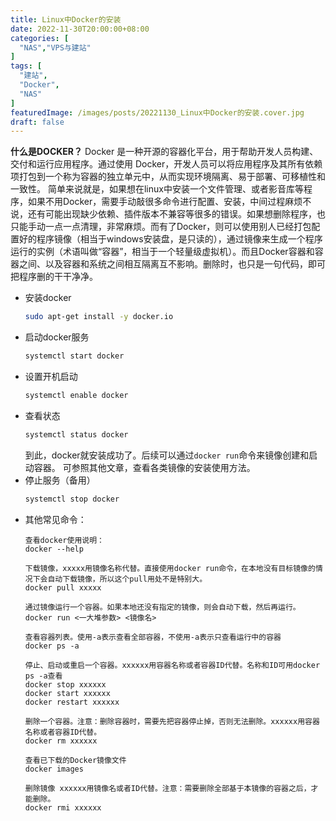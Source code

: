 ```yaml
---
title: Linux中Docker的安装
date: 2022-11-30T20:00:00+08:00
categories: [
  "NAS","VPS与建站"
]
tags: [
  "建站",
  "Docker",
  "NAS"
]
featuredImage: /images/posts/20221130_Linux中Docker的安装.cover.jpg
draft: false
---
```


**什么是DOCKER？**
Docker 是一种开源的容器化平台，用于帮助开发人员构建、交付和运行应用程序。通过使用 Docker，开发人员可以将应用程序及其所有依赖项打包到一个称为容器的独立单元中，从而实现环境隔离、易于部署、可移植性和一致性。
简单来说就是，如果想在linux中安装一个文件管理、或者影音库等程序，如果不用Docker，需要手动敲很多命令进行配置、安装，中间过程麻烦不说，还有可能出现缺少依赖、插件版本不兼容等很多的错误。如果想删除程序，也只能手动一点一点清理，非常麻烦。而有了Docker，则可以使用别人已经打包配置好的程序镜像（相当于windows安装盘，是只读的），通过镜像来生成一个程序运行的实例（术语叫做“容器”，相当于一个轻量级虚拟机）。而且Docker容器和容器之间、以及容器和系统之间相互隔离互不影响。删除时，也只是一句代码，即可把程序删的干干净净。
+ 安装docker
  ```bash
  sudo apt-get install -y docker.io
  ```
+ 启动docker服务
  ```bash
  systemctl start docker
  ```
+ 设置开机启动
  ```bash
  systemctl enable docker
  ```
+ 查看状态
  ```bash
  systemctl status docker
  ```
  到此，docker就安装成功了。后续可以通过`docker run`命令来镜像创建和启动容器。
  可参照其他文章，查看各类镜像的安装使用方法。
+ 停止服务（备用）
  ```bash
  systemctl stop docker
  ```
+ 其他常见命令：
  ```
  查看docker使用说明：
  docker --help 
  
  下载镜像，xxxxx用镜像名称代替。直接使用docker run命令，在本地没有目标镜像的情况下会自动下载镜像，所以这个pull用处不是特别大。
  docker pull xxxxx
  
  通过镜像运行一个容器。如果本地还没有指定的镜像，则会自动下载，然后再运行。
  docker run <一大堆参数> <镜像名>
  
  查看容器列表。使用-a表示查看全部容器，不使用-a表示只查看运行中的容器
  docker ps -a
 
  停止、启动或重启一个容器。xxxxxx用容器名称或者容器ID代替。名称和ID可用docker ps -a查看
  docker stop xxxxxx
  docker start xxxxxx
  docker restart xxxxxx
  
  删除一个容器。注意：删除容器时，需要先把容器停止掉，否则无法删除。xxxxxx用容器名称或者容器ID代替。
  docker rm xxxxxx
  
  查看已下载的Docker镜像文件
  docker images
  
  删除镜像 xxxxxx用镜像名或者ID代替。注意：需要删除全部基于本镜像的容器之后，才能删除。
  docker rmi xxxxxx
  ```